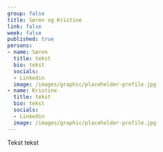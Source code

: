 ```yaml
---
group: false
title: Søren og Kristine
link: false
week: false
published: true
persons:
- name: Søren
  title: tekst
  bio: tekst
  socials:
  - Linkedin
  image: /images/graphic/placeholder-profile.jpg
- name: Kristine
  title: tekst
  bio: tekst
  socials:
  - Linkedin
  image: /images/graphic/placeholder-profile.jpg
---
```

Tekst tekst